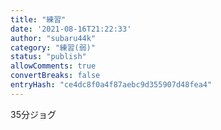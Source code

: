 ```yaml
---
title: "練習"
date: '2021-08-16T21:22:33'
author: "subaru44k"
category: "練習(弱)"
status: "publish"
allowComments: true
convertBreaks: false
entryHash: "ce4dc8f0a4f87aebc9d355907d48fea4"
---
```

35分ジョグ
